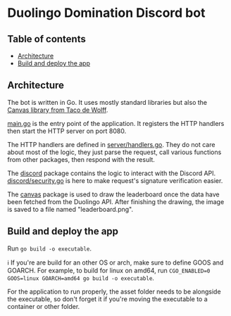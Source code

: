 # Duolingo Domination Discord bot

## Table of contents

- [Architecture](#architecture)
- [Build and deploy the app](#build-and-deploy-the-app)

## Architecture

The bot is written in Go. It uses mostly standard libraries but also the [Canvas
library from Taco de Wolff](https://github.com/tdewolff/canvas).

[main.go](main.go) is the entry point of the application. It registers the HTTP
handlers then start the HTTP server on port 8080.

The HTTP handlers are defined in [server/handlers.go](server/handlers.go).
They do not care about most of the logic, they just parse the request, call various
functions from other packages, then respond with the result.

The [discord](discord) package contains the logic to interact with the Discord API.
[discord/security.go](discord/security.go) is here to make request's signature
verification easier.

The [canvas](canvas) package is used to draw the leaderboard once the data
have been fetched from the Duolingo API. After finishing the drawing, the
image is saved to a file named "leaderboard.png".

## Build and deploy the app

Run `go build -o executable`.

ℹ️ If you're are build for an other OS or arch,
make sure to define GOOS and GOARCH. For example, to build for linux on amd64,
run `CGO_ENABLED=0 GOOS=linux GOARCH=amd64 go build -o executable`.

For the application to run properly, the asset folder needs to be alongside
the executable, so don't forget it if you're moving the executable to a container
or other folder.




